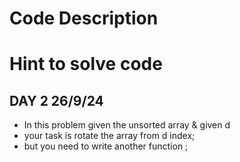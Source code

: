 
# Code Description

# Hint to solve code

## DAY 2 26/9/24
 - In this problem given the unsorted array & given d
 - your task is rotate the array from d index;
 - but you need to write another function ;
    




